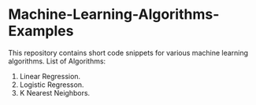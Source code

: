 # Machine-Learning-Algorithms-Examples
This repository contains short code snippets for various machine learning algorithms.
List of Algorithms:
1. Linear Regression.
2. Logistic Regresson.
3. K Nearest Neighbors.

